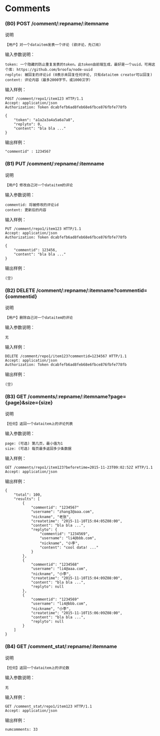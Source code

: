 # Comments

### (B0) POST /comment/:repname/:itemname

说明

	【用户】对一个dataitem发表一个评论 (欲评论，先订阅)

输入参数说明：
	
	token: 一个隐藏的防止重复发表的token。此token由前端生成，最好是一个uuid，可用这个库: https://github.com/broofa/node-uuid
	replyto: 被回复的评论id (0表示未回复任何评论, 只有dataitem creator可以回复)
	content: 评论内容（最多2000字节，或1000汉字）

输入样例：

	POST /comment/repo1/item123 HTTP/1.1 
	Accept: application/json
	Authorization: Token dcabfefb6ad8feb68e6fbce876fbfe778fb
	
	{
		"token": "a1a2a3a4a5a6a7a8",
		"replyto": 0,
		"content": "bla bla ..."
	}

输出样例：


	"commentid" : 1234567

### (B1) PUT /comment/:repname/:itemname

说明

	【用户】修改自己对一个dataitem的评论

输入参数说明：
	
	commentid: 将被修改的评论id
	content: 更新后的内容

输入样例：

	PUT /comment/repo1/item123 HTTP/1.1 
	Accept: application/json
	Authorization: Token dcabfefb6ad8feb68e6fbce876fbfe778fb
	
	{
		"commentid": 123456,
		"content": "bla bla ..."
	}

输出样例：

	(空)

### (B2) DELETE /comment/:repname/:itemname?commentid={commentid}

说明

	【用户】删除自己对一个dataitem的评论

输入参数说明：
	
	无

输入样例：

	DELETE /comment/repo1/item123?commentid=1234567 HTTP/1.1 
	Accept: application/json
	Authorization: Token dcabfefb6ad8feb68e6fbce876fbfe778fb

输出样例：

	(空)

### (B3) GET /comments/:repname/:itemname?page={page}&size={size}

说明

	【任何】返回一个dataitem上的评论列表

输入参数说明：
	
	page: (可选) 第几页，最小值为1
	size: (可选) 每页最多返回多少条数据

输入样例：

	GET /comments/repo1/item123?beforetime=2015-11-23T09:02:52Z HTTP/1.1 
	Accept: application/json

输出样例：

	{
		"total": 100,
		"results": [
			{
				"commentid": "1234567"
				"username": "zhang3@aaa.com",
				"nickname", "老张",
				"createtime": "2015-11-10T15:04:05Z08:00",
				"content": "bla bla ...",
				"replyto": {
					"commentid": "1234569",
					"username": "li4@bbb.com",
					"nickname", "小李",
					"content": "cool data! ..."
				}
			},
			{
				"commentid": "1234568"
				"username": "li4@aaa.com",
				"nickname", "小李",
				"createtime": "2015-11-10T15:04:09Z08:00",
				"content": "bla bla ...",
				"replyto": null
			},
			{
				"commentid": "1234569"
				"username": "li4@bbb.com",
				"nickname", "小李",
				"createtime": "2015-11-10T15:06:09Z08:00",
				"content": "bla bla ...",
				"replyto": null
			}
		]
	}

### (B4) GET /comment_stat/:repname/:itemname

说明

	【任何】返回一个dataitem上的评论数

输入参数说明：
	
	无

输入样例：

	GET /comment_stat/repo1/item123 HTTP/1.1 
	Accept: application/json

输出样例：

	numcomments: 33

